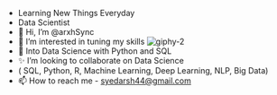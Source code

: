 - Learning New Things Everyday                                                        
- Data Scientist                                                           
- 👋 Hi, I’m @arxhSync
- 👀 I’m interested in tuning my skills                          ![giphy-2](https://user-images.githubusercontent.com/88678816/133069099-2a3cbda1-ce25-4e05-936f-edce751b3f15.gif)
- 🌱 Into Data Science with Python and SQL
- ✨ I’m looking to collaborate on Data Science
- ( SQL, Python, R, Machine Learning, Deep Learning, NLP, Big Data)
- 📫 How to reach me - syedarsh44@gmail.com








<!---
arxhSync/arxhSync is a ✨ special ✨ repository because its `README.md` (this file) appears on your GitHub profile.
You can click the Preview link to take a look at your changes.
--->
